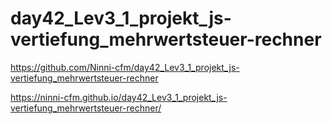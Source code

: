 # day42_Lev3_1_projekt_js-vertiefung_mehrwertsteuer-rechner

https://github.com/Ninni-cfm/day42_Lev3_1_projekt_js-vertiefung_mehrwertsteuer-rechner

https://ninni-cfm.github.io/day42_Lev3_1_projekt_js-vertiefung_mehrwertsteuer-rechner/
